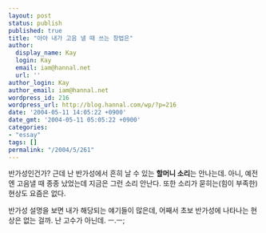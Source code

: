 ```yaml
---
layout: post
status: publish
published: true
title: "아아 내가 고음 낼 때 쓰는 창법은"
author:
  display_name: Kay
  login: Kay
  email: iam@hannal.net
  url: ''
author_login: Kay
author_email: iam@hannal.net
wordpress_id: 216
wordpress_url: http://blog.hannal.com/wp/?p=216
date: '2004-05-11 14:05:22 +0900'
date_gmt: '2004-05-11 05:05:22 +0900'
categories:
- "essay"
tags: []
permalink: "/2004/5/261"
---
```

<p>반가성인건가? 근데 난 반가성에서 흔히 날 수 있는 <b>할머니 소리</b>는 안나는데. 아니, 예전엔 고음낼 때 종종 났었는데 지금은 그런 소리 안난다. 또한 소리가 묻히는(힘이 부족한) 현상도 요즘은 없다.</p>
<p>반가성 설명을 보면 내가 해당되는 얘기들이 많은데, 어째서 초보 반가성에 나타나는 현상은 없는 걸까. 난 고수가 아닌데. ㅡ.ㅡ;</p>
